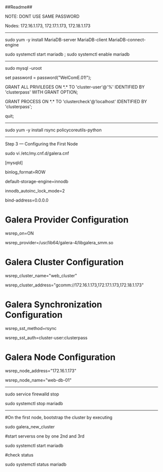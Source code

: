 ##Readme##

NOTE: DONT USE SAME PASSWORD


Nodes: 172.16.1.173, 172.17.1.173, 172.18.1.173


----------------------------------
sudo yum -y install MariaDB-server MariaDB-client MariaDB-connect-engine

sudo systemctl start mariadb ; sudo systemctl enable mariadb

----------------------------------

sudo mysql -uroot

set password = password("WelComE.01!");

GRANT ALL PRIVILEGES ON \*.\* TO 'cluster-user'@'%' IDENTIFIED BY 'clusterpass' WITH GRANT OPTION;

GRANT PROCESS ON \*.\* TO 'clustercheck'@'localhost' IDENTIFIED BY 'clusterpass';

quit;

----------------------------------

sudo yum -y install  rsync policycoreutils-python


----------------------------------

Step 3 — Configuring the First Node

sudo vi /etc/my.cnf.d/galera.cnf

[mysqld]

binlog_format=ROW

default-storage-engine=innodb

innodb_autoinc_lock_mode=2

bind-address=0.0.0.0

# Galera Provider Configuration

wsrep_on=ON

wsrep_provider=/usr/lib64/galera-4/libgalera_smm.so

# Galera Cluster Configuration

wsrep_cluster_name="web_cluster"

wsrep_cluster_address="gcomm://172.16.1.173,172.17.1.173,172.18.1.173"


# Galera Synchronization Configuration

wsrep_sst_method=rsync

wsrep_sst_auth=cluster-user:clusterpass



# Galera Node Configuration

wsrep_node_address="172.16.1.173"

wsrep_node_name="web-db-01"

----------------------------------

sudo service firewalld stop

sudo systemctl stop mariadb

-------------------

#On the first node, bootstrap the cluster by executing

sudo galera_new_cluster


#start serverss one by one 2nd and 3rd

sudo systemctl start  mariadb

#check status

sudo systemctl status  mariadb
